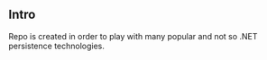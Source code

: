 ## Intro
Repo is created in order to play with many popular and not so .NET persistence technologies.
